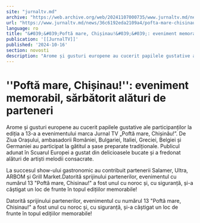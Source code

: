 ```yaml
---
site: "jurnaltv.md"
archive: "https://web.archive.org/web/20241107000735/www.jurnaltv.md/news/36c6192eda2109a4/pofta-mare-chisinau-eveniment-memorabil-sarbatorit-alaturi-de-parteneri.html"
url: "https://www.jurnaltv.md/news/36c6192eda2109a4/pofta-mare-chisinau-eveniment-memorabil-sarbatorit-alaturi-de-parteneri.html"
language: ro
title: "&#039;&#039;Poftă mare, Chișinau!&#039;&#039;: eveniment memorabil, sărbătorit alături de parteneri"
publication: '[[JurnalTV]]'
published: '2024-10-16'
section: novosti
description: "Arome și gusturi europene au cucerit papilele gustative ale participanților la ediția a 13-a a evenimentului marca Jurnal TV „Poftă mare, Chișinău!”. De Ziua Orașului, ambasadorii României, Bulgariei, Italiei, Greciei, Belgiei și Germaniei au participat la gătitul a șase preparate tradiționale. Publicul adunat în Scuarul Europei a gustat din delicioasele bucate și a fredonat alături de artiști melodii consacrate."
---
```


# &#039;&#039;Poftă mare, Chișinau!&#039;&#039;: eveniment memorabil, sărbătorit alături de parteneri

Arome și gusturi europene au cucerit papilele gustative ale participanților la ediția a 13-a a evenimentului marca Jurnal TV „Poftă mare, Chișinău!”. De Ziua Orașului, ambasadorii României, Bulgariei, Italiei, Greciei, Belgiei și Germaniei au participat la gătitul a șase preparate tradiționale. Publicul adunat în Scuarul Europei a gustat din delicioasele bucate și a fredonat alături de artiști melodii consacrate.

La succesul show-ului gastronomic au contribuit partenerii Salamer, Ultra, ARBOM și Grill Market.Datorită sprijinului partenerilor, evenimentul cu numărul 13 "Poftă mare, Chisinau!" a fost unul cu noroc și, cu siguranță, și-a câștigat un loc de frunte în topul edițiilor memorabile!

Datorită sprijinului partenerilor, evenimentul cu numărul 13 "Poftă mare, Chisinau!" a fost unul cu noroc și, cu siguranță, și-a câștigat un loc de frunte în topul edițiilor memorabile!